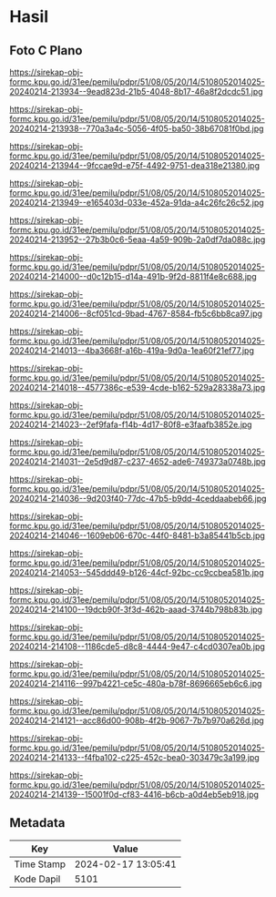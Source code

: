 # Hasil

## Foto C Plano

https://sirekap-obj-formc.kpu.go.id/31ee/pemilu/pdpr/51/08/05/20/14/5108052014025-20240214-213934--9ead823d-21b5-4048-8b17-46a8f2dcdc51.jpg

https://sirekap-obj-formc.kpu.go.id/31ee/pemilu/pdpr/51/08/05/20/14/5108052014025-20240214-213938--770a3a4c-5056-4f05-ba50-38b67081f0bd.jpg

https://sirekap-obj-formc.kpu.go.id/31ee/pemilu/pdpr/51/08/05/20/14/5108052014025-20240214-213944--9fccae9d-e75f-4492-9751-dea318e21380.jpg

https://sirekap-obj-formc.kpu.go.id/31ee/pemilu/pdpr/51/08/05/20/14/5108052014025-20240214-213949--e165403d-033e-452a-91da-a4c26fc26c52.jpg

https://sirekap-obj-formc.kpu.go.id/31ee/pemilu/pdpr/51/08/05/20/14/5108052014025-20240214-213952--27b3b0c6-5eaa-4a59-909b-2a0df7da088c.jpg

https://sirekap-obj-formc.kpu.go.id/31ee/pemilu/pdpr/51/08/05/20/14/5108052014025-20240214-214000--d0c12b15-d14a-491b-9f2d-8811f4e8c688.jpg

https://sirekap-obj-formc.kpu.go.id/31ee/pemilu/pdpr/51/08/05/20/14/5108052014025-20240214-214006--8cf051cd-9bad-4767-8584-fb5c6bb8ca97.jpg

https://sirekap-obj-formc.kpu.go.id/31ee/pemilu/pdpr/51/08/05/20/14/5108052014025-20240214-214013--4ba3668f-a16b-419a-9d0a-1ea60f21ef77.jpg

https://sirekap-obj-formc.kpu.go.id/31ee/pemilu/pdpr/51/08/05/20/14/5108052014025-20240214-214018--4577386c-e539-4cde-b162-529a28338a73.jpg

https://sirekap-obj-formc.kpu.go.id/31ee/pemilu/pdpr/51/08/05/20/14/5108052014025-20240214-214023--2ef9fafa-f14b-4d17-80f8-e3faafb3852e.jpg

https://sirekap-obj-formc.kpu.go.id/31ee/pemilu/pdpr/51/08/05/20/14/5108052014025-20240214-214031--2e5d9d87-c237-4652-ade6-749373a0748b.jpg

https://sirekap-obj-formc.kpu.go.id/31ee/pemilu/pdpr/51/08/05/20/14/5108052014025-20240214-214036--9d203f40-77dc-47b5-b9dd-4ceddaabeb66.jpg

https://sirekap-obj-formc.kpu.go.id/31ee/pemilu/pdpr/51/08/05/20/14/5108052014025-20240214-214046--1609eb06-670c-44f0-8481-b3a85441b5cb.jpg

https://sirekap-obj-formc.kpu.go.id/31ee/pemilu/pdpr/51/08/05/20/14/5108052014025-20240214-214053--545ddd49-b126-44cf-92bc-cc9ccbea581b.jpg

https://sirekap-obj-formc.kpu.go.id/31ee/pemilu/pdpr/51/08/05/20/14/5108052014025-20240214-214100--19dcb90f-3f3d-462b-aaad-3744b798b83b.jpg

https://sirekap-obj-formc.kpu.go.id/31ee/pemilu/pdpr/51/08/05/20/14/5108052014025-20240214-214108--1186cde5-d8c8-4444-9e47-c4cd0307ea0b.jpg

https://sirekap-obj-formc.kpu.go.id/31ee/pemilu/pdpr/51/08/05/20/14/5108052014025-20240214-214116--997b4221-ce5c-480a-b78f-8696665eb6c6.jpg

https://sirekap-obj-formc.kpu.go.id/31ee/pemilu/pdpr/51/08/05/20/14/5108052014025-20240214-214121--acc86d00-908b-4f2b-9067-7b7b970a626d.jpg

https://sirekap-obj-formc.kpu.go.id/31ee/pemilu/pdpr/51/08/05/20/14/5108052014025-20240214-214133--f4fba102-c225-452c-bea0-303479c3a199.jpg

https://sirekap-obj-formc.kpu.go.id/31ee/pemilu/pdpr/51/08/05/20/14/5108052014025-20240214-214139--15001f0d-cf83-4416-b6cb-a0d4eb5eb918.jpg


## Metadata

| Key        | Value               |
| ---------- | ------------------- |
| Time Stamp | 2024-02-17 13:05:41 |
| Kode Dapil | 5101                |



